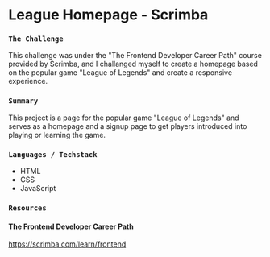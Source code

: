 # League Homepage - Scrimba

### `The Challenge`

This challenge was under the "The Frontend Developer Career Path" course provided by Scrimba, and I challanged myself to create a homepage based on the popular game "League of Legends" and create a responsive experience.

### `Summary`

This project is a page for the popular game "League of Legends" and serves as a homepage and a signup page to get players introduced into playing or learning the game.

### `Languages / Techstack`

- HTML
- CSS
- JavaScript

### `Resources`

#### The Frontend Developer Career Path

https://scrimba.com/learn/frontend
